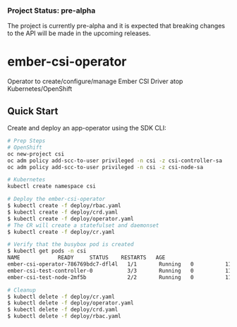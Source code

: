 ### Project Status: pre-alpha
The project is currently pre-alpha and it is expected that breaking changes to the API will be made in the upcoming releases.

# ember-csi-operator
Operator to create/configure/manage Ember CSI Driver atop Kubernetes/OpenShift

## Quick Start

Create and deploy an app-operator using the SDK CLI:

```sh
# Prep Steps
# OpenShift
oc new-project csi
oc adm policy add-scc-to-user privileged -n csi -z csi-controller-sa
oc adm policy add-scc-to-user privileged -n csi -z csi-node-sa

# Kubernetes
kubectl create namespace csi

# Deploy the ember-csi-operator
$ kubectl create -f deploy/rbac.yaml
$ kubectl create -f deploy/crd.yaml
$ kubectl create -f deploy/operator.yaml
# The CR will create a statefulset and daemonset 
$ kubectl create -f deploy/cr.yaml

# Verify that the busybox pod is created
$ kubectl get pods -n csi
NAME            READY     STATUS    RESTARTS   AGE
ember-csi-operator-786769bdc7-dfl4l   1/1       Running   0          11m
ember-csi-test-controller-0           3/3       Running   0          11m
ember-csi-test-node-2mf5b             2/2       Running   0          11m

# Cleanup
$ kubectl delete -f deploy/cr.yaml
$ kubectl delete -f deploy/operator.yaml
$ kubectl delete -f deploy/crd.yaml
$ kubectl delete -f deploy/rbac.yaml
```

